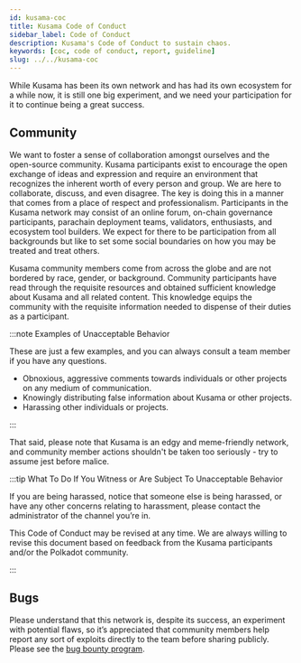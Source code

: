 ```yaml
---
id: kusama-coc
title: Kusama Code of Conduct
sidebar_label: Code of Conduct
description: Kusama's Code of Conduct to sustain chaos.
keywords: [coc, code of conduct, report, guideline]
slug: ../../kusama-coc
---
```


While Kusama has been its own network and has had its own ecosystem for a while now, it is still one
big experiment, and we need your participation for it to continue being a great success.

## Community

We want to foster a sense of collaboration amongst ourselves and the open-source community. Kusama
participants exist to encourage the open exchange of ideas and expression and require an environment
that recognizes the inherent worth of every person and group. We are here to collaborate, discuss,
and even disagree. The key is doing this in a manner that comes from a place of respect and
professionalism. Participants in the Kusama network may consist of an online forum,
on-chain governance participants, parachain deployment teams, validators, enthusiasts, and ecosystem
tool builders. We expect for there to be participation from all backgrounds but like to set some
social boundaries on how you may be treated and treat others.

Kusama community members come from across the globe and are not bordered by race, gender, or
background. Community participants have read through the requisite resources and obtained sufficient
knowledge about Kusama and all related content. This knowledge equips the community with the
requisite information needed to dispense of their duties as a participant.

:::note Examples of Unacceptable Behavior

These are just a few examples, and you can always consult a team member 
if you have any questions.

- Obnoxious, aggressive comments towards individuals or other projects on any medium of communication.
- Knowingly distributing false information about Kusama or other projects.
- Harassing other individuals or projects.

:::

That said, please note that Kusama is an edgy and meme-friendly network, and community member
actions shouldn't be taken too seriously - try to assume jest before malice.

:::tip What To Do If You Witness or Are Subject To Unacceptable Behavior

If you are being harassed, notice that someone else is being harassed, or have any other concerns
relating to harassment, please contact the administrator of the channel you’re in.

This Code of Conduct may be revised at any time. We are always willing to revise this document based
on feedback from the Kusama participants and/or the Polkadot community.

:::

## Bugs

Please understand that this network is, despite its success, an experiment with potential flaws, so
it’s appreciated that community members help report any sort of exploits directly to the team before
sharing publicly. Please see the [bug bounty program](kusama-bug-bounty.md).
